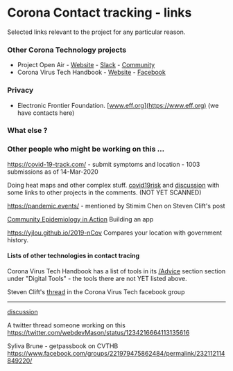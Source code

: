 # Corona Contact tracking - links

Selected links relevant to the project for any particular reason. 

### Other Corona Technology projects
- Project Open Air - [Website](https://projectopenair.org) - [Slack](https://bit.ly/2IKu5An) - [Community](https://app.jogl.io/project/121#about)
- Corona Virus Tech Handbook - [Website](https://coronavirustechhandbook.com/) - [Facebook](https://www.facebook.com/groups/221979475862484)

### Privacy
- Electronic Frontier Foundation. [www.eff.org](https://www.eff.org) (we have contacts here) 

### What else ?

### Other people who might be working on this ... 

https://covid-19-track.com/ - submit symptoms and location - 1003 submissions as of 14-Mar-2020

Doing heat maps and other complex stuff. 
[covid19risk](https://www.covid19risk.com)
and [discussion](https://forum.effectivealtruism.org/posts/8chk6DHZXctGHtNoz/covid-19-risk-assessment-app-idea-for-vetting-and-discussion)
with some links to other projects in the comments. (NOT YET SCANNED)

https://pandemic.events/ - mentioned by Stimim Chen on Steven Clift's post

[Community Epidemiology in Action](https://www.coepi.org/)
Building an app

https://yjlou.github.io/2019-nCov
Compares your location with government history. 

#### Lists of other technologies in contact tracing

Corona Virus Tech Handbook has a list of tools in its [/Advice](https://coronavirustechhandbook.com/advice) section 
section under "Digital Tools" - the tools there are not YET listed above. 

Steven Clift's [thread](https://www.facebook.com/groups/221979475862484/permalink/233581154702316/)
in the Corona Virus Tech facebook group

---

[discussion](https://forum.effectivealtruism.org/posts/8chk6DHZXctGHtNoz/covid-19-risk-assessment-app-idea-for-vetting-and-discussion)

A twitter thread someone working on this https://twitter.com/webdevMason/status/1234216664113135616


Syliva Brune - getpassbook on CVTHB https://www.facebook.com/groups/221979475862484/permalink/232112114849220/

